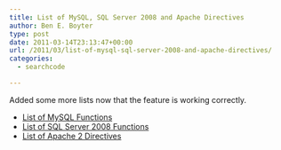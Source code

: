 ```yaml
---
title: List of MySQL, SQL Server 2008 and Apache Directives
author: Ben E. Boyter
type: post
date: 2011-03-14T23:13:47+00:00
url: /2011/03/list-of-mysql-sql-server-2008-and-apache-directives/
categories:
  - searchcode

---
```

Added some more lists now that the feature is working correctly.

  * <a style="text-decoration: underline;" href="http://searchco.de/lists/list-of-mysql-functions">List of MySQL Functions</a>
  * <a style="text-decoration: underline;" href="http://searchco.de/lists/list-of-sql-server-2008-functions">List of SQL Server 2008 Functions</a>
  * <a style="text-decoration: underline;" href="http://searchco.de/lists/list-of-apache-directives">List of Apache 2 Directives</a>

&nbsp;